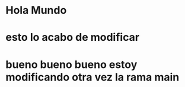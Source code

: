 # Hola Mundo
# esto lo acabo de modificar
# bueno bueno bueno estoy modificando otra vez la rama main
